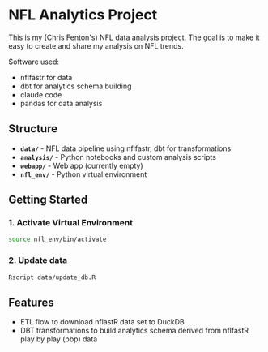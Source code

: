 # NFL Analytics Project

This is my (Chris Fenton's) NFL data analysis project. The goal is to make it easy
to create and share my analysis on NFL trends.

Software used:
- nflfastr for data
- dbt for analytics schema building
- claude code 
- pandas for data analysis


## Structure

- **`data/`** - NFL data pipeline using nflfastr, dbt for transformations
- **`analysis/`** - Python notebooks and custom analysis scripts  
- **`webapp/`** - Web app (currently empty)
- **`nfl_env/`** - Python virtual environment

## Getting Started

### 1. Activate Virtual Environment
```bash
source nfl_env/bin/activate
```

### 2. Update data
```bash
Rscript data/update_db.R
```

## Features

- ETL flow to download nflastR data set to DuckDB
- DBT transformations to build analytics schema derived from nflfastR play by play (pbp) data

